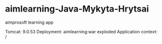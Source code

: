 # aimlearning-Java-Mykyta-Hrytsai
aimprosoft learning app

Tomcat:  9.0.53
Deployment:  aimlearning:war exploded
Application context:  /

